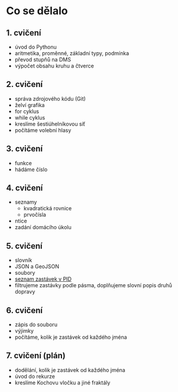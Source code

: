 # Co se dělalo

## 1. cvičení
* úvod do Pythonu
* aritmetika, proměnné, základní typy, podmínka
* převod stupňů na DMS
* výpočet obsahu kruhu a čtverce

## 2. cvičení
* správa zdrojového kódu (Git)
* želví grafika 
* for cyklus
* while cyklus
* kreslíme šestiúhelníkovou síť
* počítáme volební hlasy

## 3. cvičení
* funkce
* hádáme číslo

## 4. cvičení
* seznamy
  * kvadratická rovnice
  * prvočísla
* ntice
* zadání domácího úkolu

## 5. cvičení
* slovník
* JSON a GeoJSON
* soubory
* [seznam zastávek v PID](http://www.geoportalpraha.cz/cs/opendata/63EF19FE-C2FB-4FC2-8C2D-EEBB72C6B81A#.W9cunxCNxhG)
* filtrujeme zastávky podle pásma, doplňujeme slovní popis druhů dopravy

## 6. cvičení
* zápis do souboru
* výjimky
* počítáme, kolik je zastávek od každého jména

## 7. cvičení (plán)
* dodělání, kolik je zastávek od každého jména
* úvod do rekurze
* kreslíme Kochovu vločku a jiné fraktály

